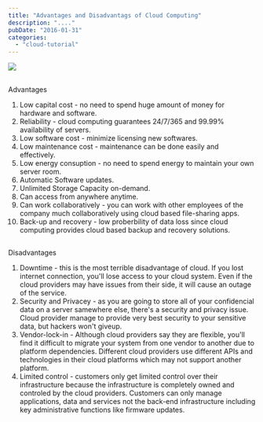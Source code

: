 ```yaml
---
title: "Advantages and Disadvantags of Cloud Computing"
description: "...."
pubDate: "2016-01-31"
categories: 
  - "cloud-tutorial"
---
```


[![](/images/Advantages+and+Disadvantags+of+Cloud+Computing.jpg)](http://1.bp.blogspot.com/-sXKIb0OUZ2Q/Vq41YF4sAPI/AAAAAAAACrM/vsaRNyx54pw/s1600/Advantages+and+Disadvantags+of+Cloud+Computing.jpg)

## 

Advantages

  

1. Low capital cost - no need to spend huge amount of money for hardware and software.
2. Reliability - cloud computing guarantees 24/7/365 and 99.99% availability of servers.
3. Low software cost - minimize licensing new softwares.
4. Low maintenance cost - maintenance can be done easily and effectively.
5. Low energy consuption - no need to spend energy to maintain your own server room.
6. Automatic Software updates.
7. Unlimited Storage Capacity on-demand.
8. Can access from anywhere anytime.
9. Can work collaboratively - you can work with other employees of the company much collaboratively using cloud based file-sharing apps.
10. Back-up and recovery - low proberbility of data loss since cloud computing provides cloud based backup and recovery solutions.

  

## 

Disadvantages

  

1. Downtime - this is the most terrible disadvantage of cloud. If you lost internet connection, you'll lose access to your cloud system. Even if the cloud providers may have issues from their side, it will cause an outage of the service.
2. Security and Privacey - as you are going to store all of your confidencial data on a server samewhere else, there's a security and privacy issue. Cloud provider manage to provide very best security to your sensitive data, but hackers won't giveup.
3. Vendor-lock-in - Although cloud providers say they are flexible, you'll find it difficult to migrate your system from one vendor to another due to platform dependencies. Different cloud providers use different APIs and technologies in their cloud platforms which may not support another platform.
4. Limited control - customers only get limited control over their infrastructure because the infrastructure is completely owned and controled by the cloud providers. Customers can only manage applications, data and services not the back-end infrastructure including key administrative functions like firmware updates.
